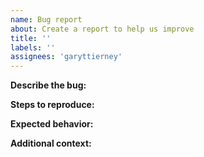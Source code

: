 ```yaml
---
name: Bug report
about: Create a report to help us improve
title: ''
labels: ''
assignees: 'garyttierney'
---
```


**Describe the bug:**
<!-- A clear and concise description of what the bug is. -->

**Steps to reproduce:** 
<!-- Steps to reproduce the issue. -->

**Expected behavior:**
<!-- A clear and concise description of what you expected to happen. -->

**Additional context:**
<!-- Add any other context about the problem here. -->
